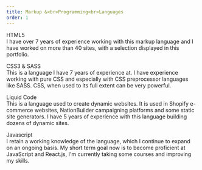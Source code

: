 ```yaml
---
title: Markup &<br>Programming<br>Languages
order: 1
---
```


<p><span class="font-light">HTML5</span><br>I have over 7 years of experience working with this markup language and I have worked on more than 40 sites, with a selection displayed in this portfolio.</p>

<p><span class="font-light">CSS3 & SASS</span><br>This is a language I have 7 years of experience at. I have experience working with pure CSS and especially with CSS preprocessor languages like SASS<!-- or Less-->. CSS, when used to its full extent can be very powerful.</p><!--Knowing and using CSS well can be very, very powerful.-->

<p><span class="font-light">Liquid Code</span><br>This is a language used to create dynamic websites. It is used in Shopify e-commerce websites, NationBuilder campaigning platforms and some static site generators. I have 5 years of experience with this language building dozens of dynamic sites.</p><!--My experience using this language has meant I am able to accomplish more than the regular.-->

<p><span class="font-light">Javascript</span><br>I retain a working knowledge of the language, which I continue to expand on an ongoing basis. My short term goal now is to become proficient at JavaScript and React.js, I'm currently taking some courses and improving my skills.</p><!--I'm currently expanding my knowledge and focusing on learning it better to be able to master it.-->

<!--<p><span class="font-light">React Js</span><br>I retain a working knowledge of the language, and is my main focus to expand my current skillset. I intend on transferring some of my newest sites to this language using Next.js in the future.</p>--><!--I have small knowledge-->

<!--<p><span class="font-light">Green Sock Animation Platform</span><br>It is currently powering some of the animations in this portfolio and a couple of my recent projects. I continue to expand my capabilities to give even more life to future sites and create more interesting interactive designs.</p>-->